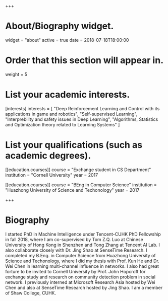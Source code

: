 +++
# About/Biography widget.
widget = "about"
active = true
date = 2018-07-18T18:00:00

# Order that this section will appear in.
weight = 5

# List your academic interests.
[interests]
  interests = [
    "Deep Reinforcement Learning and Control with its applications in game and robotics",
    "Self-supervised Learning",
    "Interprebility and safety issues in Deep Learning",
    "Algorithms, Statistics and Optimization theory related to Learning Systems"
  ]

# List your qualifications (such as academic degrees).
<!-- [[education.courses]]
  course = "PhD Student in Machine Intelligence"
  institution = "Chinese University of Hong Kong, Shenzhen"
  year = 2018 -->

[[education.courses]]
  course = "Exchange student in CS Department"
  institution = "Cornell University"
  year = 2017

[[education.courses]]
  course = "BEng in Computer Science"
  institution = "Huazhong University of Science and Techonology"
  year = 2017
 
+++

# Biography

I started PhD in Machine Intelligence under Tencent-CUHK PhD Fellowship in fall 2018,
where I am co-supervised by Tom Z.Q. Luo at Chinese University of Hong Kong in Shenzhen
and Tong Zhang at Tencent AI Lab.
I also collaborate closely with Dr. Jing Shao at SenseTime Research.
I completed my B.Eng. in Computer Science from Huazhong University of Science and Techonology,
where I did my thesis with Prof. Kun He and Dr. Wei Chen in learning multi-channel influence in networks.
I also had great forture to be invited to Cornell University by Prof. John Hopcroft for exchange study and research on community detection problem in social network.
I previously interned at Microsoft Research Asia hosted by Wei Chen and also at SenseTime Research hosted by Jing Shao.
I am a member of Shaw College, CUHK.